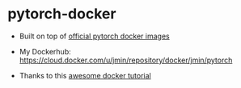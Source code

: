 # pytorch-docker

* Built on top of [official pytorch docker images](https://hub.docker.com/r/pytorch/pytorch)

* My Dockerhub: https://cloud.docker.com/u/jmin/repository/docker/jmin/pytorch

* Thanks to this [awesome docker tutorial](https://github.com/AppleHolic/PytorchDockerExample)
